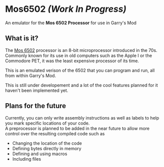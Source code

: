 # Mos6502 *(Work In Progress)*

An emulator for the **Mos 6502 Processor** for use in Garry's Mod

## What is it?

The [Mos 6502](https://en.wikipedia.org/wiki/MOS_Technology_6502) processor is an 8-bit microprocessor introduced in the 70s.
Commonly known for its use in old computers such as the Apple I or the Commodore PET, it was the least expensive processor of its time.

This is an emulated verison of the 6502 that you can program and run, all from within Garry's Mod.

This is still under developement and a lot of the cool features planned for it haven't been implemented yet.

## Plans for the future

Currently, you can only write assembly instructions as well as labels to help you mark specific locations of your code.  
A preprocessor is planned to be added in the near future to allow more control over the resulting compiled code such as
- Changing the location of the code
- Defining bytes directly in memory
- Defining and using macros
- Including files